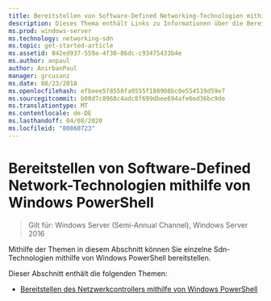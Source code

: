 ```yaml
---
title: Bereitstellen von Software-Defined Networking-Technologien mithilfe von Windows PowerShell
description: Dieses Thema enthält Links zu Informationen über die Bereitstellung einzelner Sdn-Technologien mithilfe von Windows PowerShell.
ms.prod: windows-server
ms.technology: networking-sdn
ms.topic: get-started-article
ms.assetid: 842ed937-559a-4f30-86dc-c93475433b4e
ms.author: anpaul
author: AnirbanPaul
manager: grcusanz
ms.date: 08/23/2018
ms.openlocfilehash: efbeee5f8558fa0555f188908bc0e554519d59e7
ms.sourcegitcommit: b00d7c8968c4adc8f699dbee694afe6ed36bc9de
ms.translationtype: MT
ms.contentlocale: de-DE
ms.lasthandoff: 04/08/2020
ms.locfileid: "80860723"
---
```

# <a name="deploy-software-defined-network-technologies-using-windows-powershell"></a>Bereitstellen von Software-Defined Network-Technologien mithilfe von Windows PowerShell

>Gilt für: Windows Server (Semi-Annual Channel), Windows Server 2016

Mithilfe der Themen in diesem Abschnitt können Sie einzelne Sdn-Technologien mithilfe von Windows PowerShell bereitstellen.  
  
Dieser Abschnitt enthält die folgenden Themen:  
  
-   [Bereitstellen des Netzwerkcontrollers mithilfe von Windows PowerShell](Deploy-Network-Controller-using-Windows-PowerShell.md)  
  
 
  


